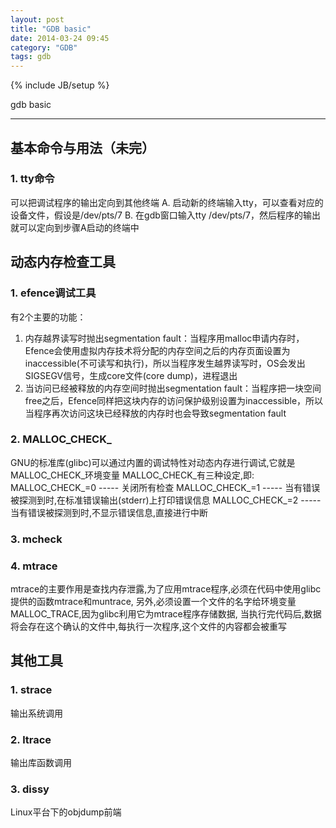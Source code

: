 ```yaml
---
layout: post
title: "GDB basic"
date: 2014-03-24 09:45
category: "GDB"
tags: gdb
---
```

{% include JB/setup %}

gdb basic

------

## 基本命令与用法（未完）

### 1. tty命令
可以把调试程序的输出定向到其他终端
A. 启动新的终端输入tty，可以查看对应的设备文件，假设是/dev/pts/7
B. 在gdb窗口输入tty /dev/pts/7，然后程序的输出就可以定向到步骤A启动的终端中

## 动态内存检查工具

### 1. efence调试工具
有2个主要的功能：
1. 内存越界读写时抛出segmentation fault：当程序用malloc申请内存时，Efence会使用虚拟内存技术将分配的内存空间之后的内存页面设置为inaccessible(不可读写和执行)，所以当程序发生越界读写时，OS会发出SIGSEGV信号，生成core文件(core dump)，进程退出
2. 当访问已经被释放的内存空间时抛出segmentation fault：当程序把一块空间free之后，Efence同样把这块内存的访问保护级别设置为inaccessible，所以当程序再次访问这块已经释放的内存时也会导致segmentation fault

### 2. MALLOC\_CHECK\_
GNU的标准库(glibc)可以通过内置的调试特性对动态内存进行调试,它就是MALLOC\_CHECK\_环境变量
MALLOC\_CHECK\_有三种设定,即:
MALLOC\_CHECK\_=0 ----- 关闭所有检查
MALLOC\_CHECK\_=1 ----- 当有错误被探测到时,在标准错误输出(stderr)上打印错误信息
MALLOC\_CHECK\_=2 ----- 当有错误被探测到时,不显示错误信息,直接进行中断

### 3. mcheck

### 4. mtrace
mtrace的主要作用是查找内存泄露,为了应用mtrace程序,必须在代码中使用glibc提供的函数mtrace和muntrace,
另外,必须设置一个文件的名字给环境变量MALLOC\_TRACE,因为glibc利用它为mtrace程序存储数据,
当执行完代码后,数据将会存在这个确认的文件中,每执行一次程序,这个文件的内容都会被重写


## 其他工具

### 1. strace
输出系统调用

### 2. ltrace
输出库函数调用

### 3. dissy
Linux平台下的objdump前端

